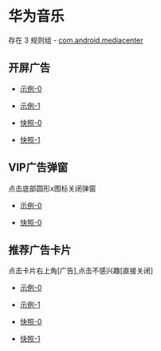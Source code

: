 # 华为音乐

存在 3 规则组 - [com.android.mediacenter](/src/apps/com.android.mediacenter.ts)

## 开屏广告

- [示例-0](https://github.com/gkd-kit/inspect/assets/38517192/6c34cd13-cfda-4462-99ed-2a2534a6fdf5)
- [示例-1](https://github.com/gkd-kit/inspect/assets/38517192/c71bb14d-cd1f-4f9e-8ee9-6a1e11e56901)

- [快照-0](https://i.gkd.li/import/12901417)
- [快照-1](https://i.gkd.li/import/12908742)

## VIP广告弹窗

点击底部圆形x图标关闭弹窗

- [示例-0](https://github.com/gkd-kit/inspect/assets/38517192/433dd71c-4fe5-41c9-a2da-dd3ac29f8dd4)

- [快照-0](https://i.gkd.li/import/import/12914026)

## 推荐广告卡片

点击卡片右上角[广告],点击不感兴趣[直接关闭]

- [示例-0](https://github.com/gkd-kit/inspect/assets/38517192/37ee4a9b-2518-41e6-8227-7b204ed1bf61)
- [示例-1](https://github.com/gkd-kit/inspect/assets/38517192/d098a194-80ff-49a1-b80e-191f7574a816)

- [快照-0](https://i.gkd.li/import/import/12914077)
- [快照-1](https://i.gkd.li/import/import/12914078)
